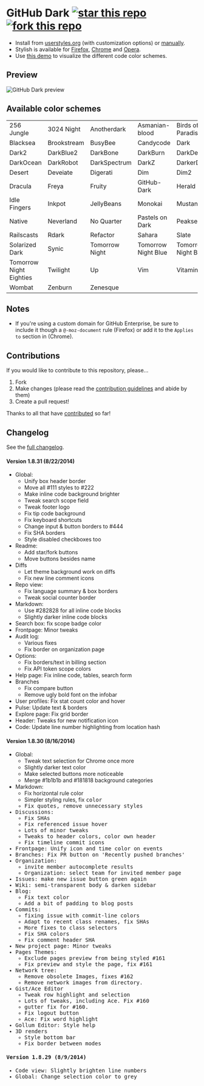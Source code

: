 # GitHub Dark [![star this repo](http://github-svg-buttons.herokuapp.com/star.svg?user=StylishThemes&repo=GitHub-Dark)](http://github.com/StylishThemes/GitHub-Dark) [![fork this repo](http://github-svg-buttons.herokuapp.com/fork.svg?user=StylishThemes&repo=GitHub-Dark)](http://github.com/StylishThemes/GitHub-Dark/fork)

- Install from [userstyles.org](http://userstyles.org/styles/37035) (with customization options) or [manually](https://raw.githubusercontent.com/StylishThemes/GitHub-Dark/master/github-dark.css).
- Stylish is available for [Firefox](https://addons.mozilla.org/en-US/firefox/addon/2108/), [Chrome](https://chrome.google.com/extensions/detail/fjnbnpbmkenffdnngjfgmeleoegfcffe) and [Opera](https://addons.opera.com/en/extensions/details/stylish-for-opera/).
- Use [this demo](http://StylishThemes.github.io/GitHub-Dark/) to visualize the different code color schemes.

## Preview
![GitHub Dark preview](http://i.imgur.com/MsrHuFh.png)

## Available color schemes

|   |   |   |   |   |
| --- | --- | --- | --- | --- |
| 256 Jungle | 3024 Night | Anotherdark | Asmanian-blood | Birds of Paradise |
| Blacksea | Brookstream | BusyBee | Candycode | Dark |
| Dark2 | DarkBlue2 | DarkBone | DarkBurn | DarkDevel |
| DarkOcean | DarkRobot | DarkSpectrum | DarkZ | DarkerDesert |
| Desert | Deveiate | Digerati | Dim | Dim2 |
| Dracula | Freya | Fruity | GitHub-Dark | Herald |
| Idle Fingers | Inkpot | JellyBeans | Monokai | Mustang |
| Native | Neverland | No Quarter | Pastels on Dark | Peaksea |
| Railscasts | Rdark | Refactor | Sahara | Slate |
| Solarized Dark | Synic | Tomorrow Night | Tomorrow Night Blue | Tomorrow Night Bright |
| Tomorrow Night Eighties | Twilight | Up | Vim | Vitamins |
| Wombat | Zenburn | Zenesque |  |  |

## Notes

* If you're using a custom domain for GitHub Enterprise, be sure to include it though a `@-moz-document` rule (Firefox) or add it to the `Applies to` section in (Chrome).

## Contributions

If you would like to contribute to this repository, please...

1. Fork
2. Make changes (please read the [contribution guidelines](https://github.com/StylishThemes/GitHub-Dark/blob/master/CONTRIBUTING.md) and abide by them)
3. Create a pull request!

Thanks to all that have [contributed](https://github.com/StylishThemes/GitHub-Dark/graphs/contributors) so far!

## Changelog

See the [full changelog](https://github.com/StylishThemes/GitHub-Dark/wiki).

#### Version 1.8.31 (8/22/2014)

* Global:
  * Unify box header border
  * Move all #111 styles to #222
  * Make inline code background brighter
  * Tweak search scope field
  * Tweak footer logo
  * Fix tip code background
  * Fix keyboard shortcuts
  * Change input & button borders to #444
  * Fix SHA borders
  * Style disabled checkboxes too
* Readme:
  * Add star/fork buttons
  * Move buttons besides name
* Diffs
  * Let theme background work on diffs
  * Fix new line comment icons
* Repo view:
  * Fix language summary & box borders
  * Tweak social counter border
* Markdown:
  * Use #282828 for all inline code blocks
  * Slightly darker inline code blocks
* Search box: fix scope badge color
* Frontpage: Minor tweaks
* Audit log:
  * Various fixes
  * Fix border on organization page
* Options:
  * Fix borders/text in billing section
  * Fix API token scope colors
* Help page: Fix inline code, tables, search form
* Branches
  * Fix compare button
  * Remove ugly bold font on the infobar
* User profiles: Fix stat count color and hover
* Pulse: Update text & borders
* Explore page: Fix grid border
* Header: Tweaks for new notification icon
* Code: Update line number highlighting from location hash

#### Version 1.8.30 (8/16/2014)

* Global:
  * Tweak text selection for Chrome once more
  * Slightly darker text color
  * Make selected buttons more noticeable
  * Merge #1b1b1b and #181818 background categories
* Markdown:
  * Fix horizontal rule color
  * Simpler styling rules, fix <tt> color
  * Fix quotes, remove unnecessary styles
* Discussions:
  * Fix SHAs
  * Fix referenced issue hover
  * Lots of minor tweaks
  * Tweaks to header colors, color own header
  * Fix timeline commit icons
* Frontpage: Unify icon and time color on events
* Branches: Fix PR button on 'Recently pushed branches'
* Organization:
  * invite member autocomplete results
  * Organization: select team for invited member page
* Issues: make new issue button green again
* Wiki: semi-transparent body & darken sidebar
* Blog:
  * Fix text color
  * Add a bit of padding to blog posts
* Commits:
  * fixing issue with commit-line colors
  * Adapt to recent class renames, fix SHAs
  * More fixes to class selectors
  * Fix SHA colors
  * Fix comment header SHA
* New project page: Minor tweaks
* Pages Themes:
  * Exclude pages preview from being styled #161
  * Fix preview and style the page, fix #161
* Network tree:
  * Remove obsolete Images, fixes #162
  * Remove network images from directory.
* Gist/Ace Editor
  * Tweak row highlight and selection
  * Lots of tweaks, including Ace. Fix #160
  * gutter fix for #160.
  * Fix logout button
  * Ace: Fix word highlight
* Gollum Editor: Style help
* 3D renders
  * Style bottom bar
  * Fix border between modes

#### Version 1.8.29 (8/9/2014)

* Code view: Slightly brighten line numbers
* Global: Change selection color to grey
